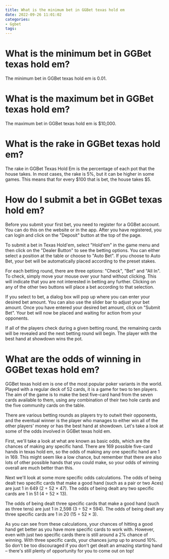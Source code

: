 ```yaml
---
title: What is the minimum bet in GGBet texas hold em 
date: 2022-09-26 11:01:02
categories:
- Ggbet
tags:
---
```



# What is the minimum bet in GGBet texas hold em? 

The minimum bet in GGBet texas hold em is 0.01.

# What is the maximum bet in GGBet texas hold em? 

The maximum bet in GGBet texas hold em is $10,000.

# What is the rake in GGBet texas hold em? 

The rake in GGBet Texas Hold Em is the percentage of each pot that the house takes. In most cases, the rake is 5%, but it can be higher in some games. This means that for every $100 that is bet, the house takes $5.

# How do I submit a bet in GGBet texas hold em? 

Before you submit your first bet, you need to register for a GGBet account. You can do this on the website or in the app. After you have registered, you can login and click on the "Deposit" button at the top of the page.

To submit a bet in Texas Hold'em, select "Hold'em" in the game menu and then click on the "Dealer Button" to see the betting options. You can either select a position at the table or choose to "Auto Bet". If you choose to Auto Bet, your bet will be automatically placed according to the preset stakes.

For each betting round, there are three options: "Check", "Bet" and "All In". To check, simply move your mouse over your hand without clicking. This will indicate that you are not interested in betting any further. Clicking on any of the other two buttons will place a bet according to that selection. 

If you select to bet, a dialog box will pop up where you can enter your desired bet amount. You can also use the slider bar to adjust your bet amount. Once you have entered your desired bet amount, click on "Submit Bet". Your bet will now be placed and waiting for action from your opponents. 

If all of the players check during a given betting round, the remaining cards will be revealed and the next betting round will begin. The player with the best hand at showdown wins the pot.

# What are the odds of winning in GGBet texas hold em?

GGBet texas hold em is one of the most popular poker variants in the world. Played with a regular deck of 52 cards, it is a game for two to ten players. The aim of the game is to make the best five-card hand from the seven cards available to them, using any combination of their two hole cards and the five community cards on the table.

There are various betting rounds as players try to outwit their opponents, and the eventual winner is the player who manages to either win all of the other players' money or has the best hand at showdown. Let's take a look at some of the odds involved in GGBet texas hold em.

First, we'll take a look at what are known as basic odds, which are the chances of making any specific hand. There are 169 possible five-card hands in texas hold em, so the odds of making any one specific hand are 1 in 169. This might seem like a low chance, but remember that there are also lots of other possible hands that you could make, so your odds of winning overall are much better than this.

Next we'll look at some more specific odds calculations. The odds of being dealt two specific cards that make a good hand (such as a pair or two Aces) are just 1 in 649 (2 ÷ 52 × 47). The odds of being dealt any two specific cards are 1 in 51 (4 ÷ 52 × 13).

The odds of being dealt three specific cards that make a good hand (such as three tens) are just 1 in 2,598 (3 ÷ 52 × 594). The odds of being dealt any three specific cards are 1 in 20 (15 ÷ 52 × 3).

As you can see from these calculations, your chances of hitting a good hand get better as you have more specific cards to work with. However, even with just two specific cards there is still around a 2% chance of winning. With three specific cards, your chances jump up to around 10%. So don't be too discouraged if you don't get dealt an amazing starting hand – there's still plenty of opportunity for you to come out on top!
